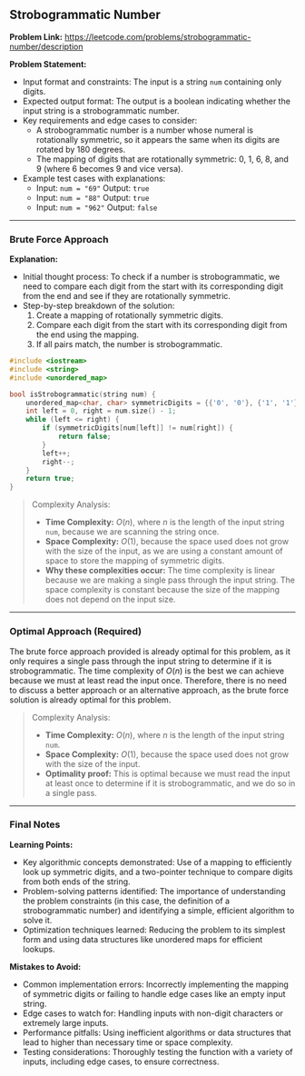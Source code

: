 ## Strobogrammatic Number
**Problem Link:** https://leetcode.com/problems/strobogrammatic-number/description

**Problem Statement:**
- Input format and constraints: The input is a string `num` containing only digits.
- Expected output format: The output is a boolean indicating whether the input string is a strobogrammatic number.
- Key requirements and edge cases to consider:
  - A strobogrammatic number is a number whose numeral is rotationally symmetric, so it appears the same when its digits are rotated by 180 degrees.
  - The mapping of digits that are rotationally symmetric: 0, 1, 6, 8, and 9 (where 6 becomes 9 and vice versa).
- Example test cases with explanations:
  - Input: `num = "69"` Output: `true`
  - Input: `num = "88"` Output: `true`
  - Input: `num = "962"` Output: `false`

---

### Brute Force Approach

**Explanation:**
- Initial thought process: To check if a number is strobogrammatic, we need to compare each digit from the start with its corresponding digit from the end and see if they are rotationally symmetric.
- Step-by-step breakdown of the solution:
  1. Create a mapping of rotationally symmetric digits.
  2. Compare each digit from the start with its corresponding digit from the end using the mapping.
  3. If all pairs match, the number is strobogrammatic.

```cpp
#include <iostream>
#include <string>
#include <unordered_map>

bool isStrobogrammatic(string num) {
    unordered_map<char, char> symmetricDigits = {{'0', '0'}, {'1', '1'}, {'6', '9'}, {'8', '8'}, {'9', '6'}};
    int left = 0, right = num.size() - 1;
    while (left <= right) {
        if (symmetricDigits[num[left]] != num[right]) {
            return false;
        }
        left++;
        right--;
    }
    return true;
}
```

> Complexity Analysis:
> - **Time Complexity:** $O(n)$, where $n$ is the length of the input string `num`, because we are scanning the string once.
> - **Space Complexity:** $O(1)$, because the space used does not grow with the size of the input, as we are using a constant amount of space to store the mapping of symmetric digits.
> - **Why these complexities occur:** The time complexity is linear because we are making a single pass through the input string. The space complexity is constant because the size of the mapping does not depend on the input size.

---

### Optimal Approach (Required)

The brute force approach provided is already optimal for this problem, as it only requires a single pass through the input string to determine if it is strobogrammatic. The time complexity of $O(n)$ is the best we can achieve because we must at least read the input once. Therefore, there is no need to discuss a better approach or an alternative approach, as the brute force solution is already optimal for this problem.

> Complexity Analysis:
> - **Time Complexity:** $O(n)$, where $n$ is the length of the input string `num`.
> - **Space Complexity:** $O(1)$, because the space used does not grow with the size of the input.
> - **Optimality proof:** This is optimal because we must read the input at least once to determine if it is strobogrammatic, and we do so in a single pass.

---

### Final Notes

**Learning Points:**
- Key algorithmic concepts demonstrated: Use of a mapping to efficiently look up symmetric digits, and a two-pointer technique to compare digits from both ends of the string.
- Problem-solving patterns identified: The importance of understanding the problem constraints (in this case, the definition of a strobogrammatic number) and identifying a simple, efficient algorithm to solve it.
- Optimization techniques learned: Reducing the problem to its simplest form and using data structures like unordered maps for efficient lookups.

**Mistakes to Avoid:**
- Common implementation errors: Incorrectly implementing the mapping of symmetric digits or failing to handle edge cases like an empty input string.
- Edge cases to watch for: Handling inputs with non-digit characters or extremely large inputs.
- Performance pitfalls: Using inefficient algorithms or data structures that lead to higher than necessary time or space complexity.
- Testing considerations: Thoroughly testing the function with a variety of inputs, including edge cases, to ensure correctness.